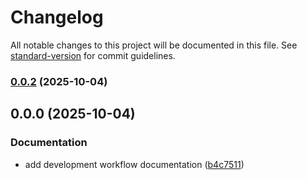 # Changelog

All notable changes to this project will be documented in this file. See [standard-version](https://github.com/conventional-changelog/standard-version) for commit guidelines.

### [0.0.2](https://github.com/TheBranchDriftCatalyst/catalyst-ui/compare/v0.0.1...v0.0.2) (2025-10-04)

## 0.0.0 (2025-10-04)


### Documentation

* add development workflow documentation ([b4c7511](https://github.com/TheBranchDriftCatalyst/catalyst-ui/commit/b4c7511fd5e291d25cfed5c2d94a687dd959c53f))

